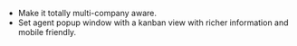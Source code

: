 - Make it totally multi-company aware.
- Set agent popup window with a kanban view with richer information and
  mobile friendly.
